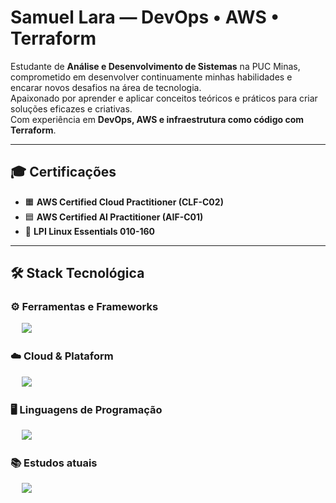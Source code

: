 # Samuel Lara — DevOps • AWS • Terraform

Estudante de **Análise e Desenvolvimento de Sistemas** na PUC Minas, comprometido em desenvolver continuamente minhas habilidades e encarar novos desafios na área de tecnologia.  
Apaixonado por aprender e aplicar conceitos teóricos e práticos para criar soluções eficazes e criativas.  
Com experiência em **DevOps, AWS e infraestrutura como código com Terraform**.    

---

## 🎓 Certificações
- 🟧 **AWS Certified Cloud Practitioner (CLF-C02)**
- 🟦 **AWS Certified AI Practitioner (AIF-C01)**
- 🐧 **LPI Linux Essentials 010-160**

---

## 🛠️ Stack Tecnológica

### ⚙️ Ferramentas e Frameworks  
<p align="left">
  <span>&emsp;</span>
  <a href="https://github.com/syvixor/skills-icons">
    <img src="https://skills.syvixor.com/api/icons?i=terraform,github,docker" />
  </a>
</p>



### ☁️ Cloud & Plataform 
<p align="left">
  <span>&emsp;</span>
  <a href="https://github.com/syvixor/skills-icons">
    <img src="https://skills.syvixor.com/api/icons?i=aws,linux" />
  </a>
</p>


### 🖥️ Linguagens de Programação  
<p align="left">
  <span>&emsp;</span>
  <a href="https://github.com/syvixor/skills-icons">
    <img src="https://skills.syvixor.com/api/icons?i=bash,javascript,csharp" />
  </a>
</p>



### 📚 Estudos atuais
<p >
  <span>&emsp;</span>
  <a href="https://github.com/syvixor/skills-icons">
    <img src="https://skills.syvixor.com/api/icons?i=datadog" />
  </a>
</p>



